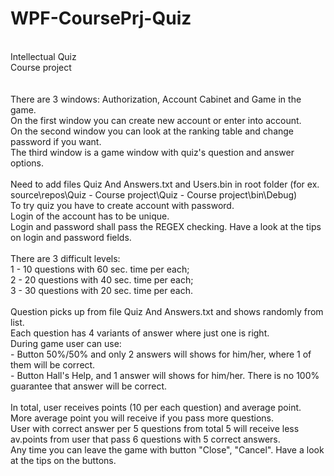 # WPF-CoursePrj-Quiz
</br>
Intellectual Quiz</br>
Course project</br>
</br></br>
There are 3 windows: Authorization, Account Cabinet and Game in the game.</br>
On the first window you can create new account or enter into account.</br>
On the second window you can look at the ranking table and change password if you want.</br>
The third window is a game window with quiz's question and answer options.</br>
</br>
Need to add files Quiz And Answers.txt and Users.bin in root folder (for ex. source\repos\Quiz - Course project\Quiz - Course project\bin\Debug)</br>
To try quiz you have to create account with password.</br>
Login of the account has to be unique.</br>
Login and password shall pass the REGEX checking.
Have a look at the tips on login and password fields.</br>
</br>
There are 3 difficult levels:</br>
1 - 10 questions with 60 sec. time per each;</br>
2 - 20 questions with 40 sec. time per each;</br>
3 - 30 questions with 20 sec. time per each.</br>
</br>
Question picks up from file Quiz And Answers.txt and shows randomly from list.</br>
Each question has 4 variants of answer where just one is right.</br>
During game user can use:</br>
- Button 50%/50% and only 2 answers will shows for him/her, where 1 of them will be correct.</br>
- Button Hall's Help, and 1 answer will shows for him/her. There is no 100% guarantee that answer will be correct.</br>
</br>
In total, user receives points (10 per each question) and average point.</br>
More average point you will receive if you pass more questions.</br>
User with correct answer per 5 questions from total 5 will receive less av.points from user that pass 6 questions with 5 correct answers.</br>
Any time you can leave the game with button "Close", "Cancel". Have a look at the tips on the buttons.</br>
